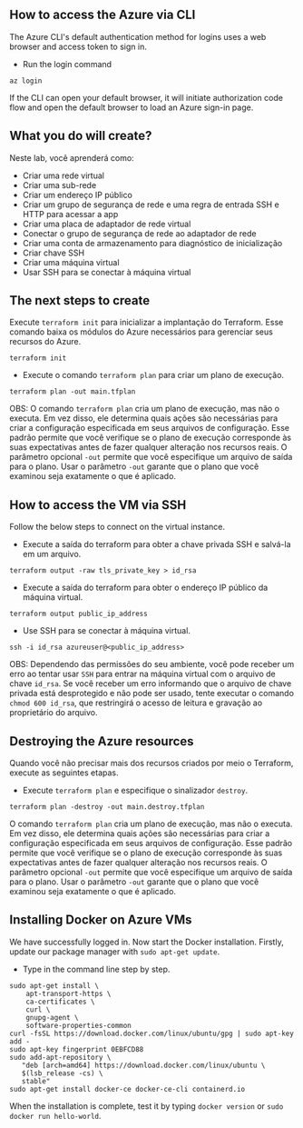 ## How to access the Azure via CLI
The Azure CLI's default authentication method for logins uses a web browser and access token to sign in.

- Run the login command

```
az login
```
If the CLI can open your default browser, it will initiate authorization code flow and open the default browser to load an Azure sign-in page.

## What you do will create?
Neste lab, você aprenderá como:

- Criar uma rede virtual
- Criar uma sub-rede
- Criar um endereço IP público
- Criar um grupo de segurança de rede e uma regra de entrada SSH e HTTP para acessar a app
- Criar uma placa de adaptador de rede virtual
- Conectar o grupo de segurança de rede ao adaptador de rede
- Criar uma conta de armazenamento para diagnóstico de inicialização
- Criar chave SSH
- Criar uma máquina virtual
- Usar SSH para se conectar à máquina virtual

## The next steps to create
Execute `terraform init` para inicializar a implantação do Terraform. Esse comando baixa os módulos do Azure necessários para gerenciar seus recursos do Azure.

`terraform init`

- Execute o comando `terraform plan` para criar um plano de execução.

`terraform plan -out main.tfplan`

OBS: O comando `terraform plan` cria um plano de execução, mas não o executa. Em vez disso, ele determina quais ações são necessárias para criar a configuração especificada em seus arquivos de configuração. Esse padrão permite que você verifique se o plano de execução corresponde às suas expectativas antes de fazer qualquer alteração nos recursos reais. O parâmetro opcional `-out` permite que você especifique um arquivo de saída para o plano. Usar o parâmetro `-out` garante que o plano que você examinou seja exatamente o que é aplicado.

## How to access the VM via SSH
Follow the below steps to connect on the virtual instance.

- Execute a saída do terraform para obter a chave privada SSH e salvá-la em um arquivo.

```
terraform output -raw tls_private_key > id_rsa
```

- Execute a saída do terraform para obter o endereço IP público da máquina virtual.

```
terraform output public_ip_address
```

- Use SSH para se conectar à máquina virtual.

```
ssh -i id_rsa azureuser@<public_ip_address>
```

OBS: Dependendo das permissões do seu ambiente, você pode receber um erro ao tentar usar `SSH` para entrar na máquina virtual com o arquivo de chave `id_rsa`. Se você receber um erro informando que o arquivo de chave privada está desprotegido e não pode ser usado, tente executar o comando `chmod 600 id_rsa`, que restringirá o acesso de leitura e gravação ao proprietário do arquivo.

## Destroying the Azure resources
Quando você não precisar mais dos recursos criados por meio o Terraform, execute as seguintes etapas.

- Execute `terraform plan` e especifique o sinalizador `destroy`.

```
terraform plan -destroy -out main.destroy.tfplan
```

O comando `terraform plan` cria um plano de execução, mas não o executa. Em vez disso, ele determina quais ações são necessárias para criar a configuração especificada em seus arquivos de configuração. Esse padrão permite que você verifique se o plano de execução corresponde às suas expectativas antes de fazer qualquer alteração nos recursos reais.
O parâmetro opcional `-out` permite que você especifique um arquivo de saída para o plano. Usar o parâmetro `-out` garante que o plano que você examinou seja exatamente o que é aplicado.

## Installing Docker on Azure VMs
We have successfully logged in. Now start the Docker installation. Firstly, update our package manager with `sudo apt-get update`.

- Type in the command line step by step.

```
sudo apt-get install \
    apt-transport-https \
    ca-certificates \
    curl \
    gnupg-agent \
    software-properties-common
curl -fsSL https://download.docker.com/linux/ubuntu/gpg | sudo apt-key add -
sudo apt-key fingerprint 0EBFCD88
sudo add-apt-repository \
   "deb [arch=amd64] https://download.docker.com/linux/ubuntu \
   $(lsb_release -cs) \
   stable"
sudo apt-get install docker-ce docker-ce-cli containerd.io
```

When the installation is complete, test it by typing `docker version` or `sudo docker run hello-world`.